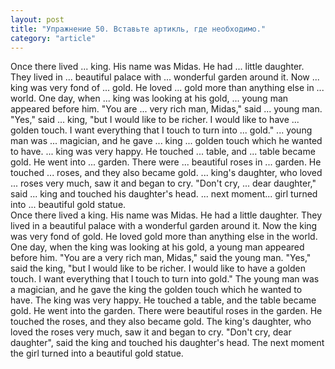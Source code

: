 ```yaml
---
layout: post
title: "Упражнение 50. Вставьте артикль, где необходимо."
category: "article"
---
```

<section class="question">
Once there lived ... king. His name was Midas. He had ... little daughter. They lived in ... beautiful palace with ... wonderful garden around it. Now ... king was very fond of ... gold. He loved ... gold more than anything else in ... world. One day, when ... king was looking at his gold, ... young man appeared before him. "You are ... very rich man, Midas," said ... young man. "Yes," said ... king, "but I would like to be richer. I would like to have ... golden touch. I want everything that I touch to turn into ... gold." ... young man was ... magician, and he gave ... king ... golden touch which he wanted to have. ... king was very happy. He touched ... table, and ... table became gold. He went into ... garden. There were ... beautiful roses in ... garden. He touched ... roses, and they also became gold. ... king's daughter, who loved ... roses very much, saw it and began to cry. "Don't cry, ... dear daughter," said ... king and touched his daughter's head. ... next moment... girl turned into ... beautiful gold statue.
</section>

<section class="answer">
Once there lived a king. His name was Midas. He had a little daughter. They lived in a beautiful palace with a wonderful garden around it. Now the king was very fond of gold. He loved gold more than anything else in the world. One day, when the king was looking at his gold, a young man appeared before him. "You are a very rich man, Midas," said the young man. "Yes," said the king, "but I would like to be richer. I would like to have a golden touch. I want everything that I touch to turn into gold." The young man was a magician, and he gave the king the golden touch which he wanted to have. The king was very happy. He touched a table, and the table became gold. He went into the garden. There were beautiful roses in the garden. He touched the roses, and they also became gold. The king's daughter, who loved the roses very much, saw it and began to cry. "Don't cry, dear daughter", said the king and touched his daughter's head. The next moment the girl turned into a beautiful gold statue.
</section>